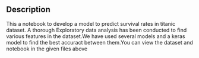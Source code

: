 ## Description
This a notebook to develop a model to predict survival rates in titanic dataset. A thorough Exploratory data analysis
has been conducted to find various features in the dataset.We have used several models and a keras model to find the
best accuract between them.You can view the dataset and notebook in the given files above
